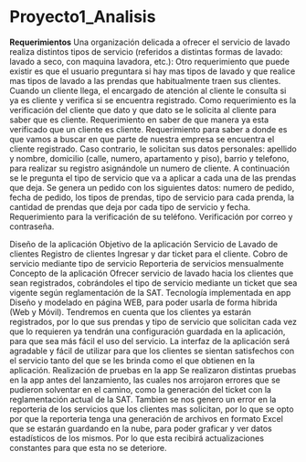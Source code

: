 # Proyecto1_Analisis
**Requerimientos**
Una organización delicada a ofrecer el servicio de lavado realiza distintos tipos de servicio (referidos a distintas formas de lavado: lavado a seco, con maquina lavadora, etc.):
Otro requerimiento que puede existir es que el usuario preguntara si hay mas tipos de lavado y que realice mas tipos de lavado a las prendas que habitualmente traen sus clientes. Cuando un cliente llega, el encargado de atención al cliente le consulta si ya es cliente y verifica si se encuentra registrado. Como requerimiento es la verificación del cliente que dato y que dato se le solicita al cliente para saber que es cliente. Requerimiento en saber de que manera ya esta verificado que un cliente es cliente. Requerimiento para saber a donde es que vamos a buscar en que parte de nuestra empresa se encuentra el cliente registrado. Caso contrario, le solicitan sus datos personales: apellido y nombre, domicilio (calle, numero, apartamento y piso), barrio y telefono, para realizar su registro asignándole un numero de cliente. A continuación se le pregunta el tipo de servicio que va a aplicar a cada una de las prendas que deja. Se genera un pedido con los siguientes datos: numero de pedido, fecha de pedido, los tipos de prendas, tipo de servicio para cada prenda, la cantidad de prendas que deja por cada tipo de servicio y fecha. Requerimiento para la verificación de su teléfono. Verificación por correo y contraseña.


Diseño de la aplicación
Objetivo de la aplicación
Servicio de Lavado de clientes
Registro de clientes
Ingresar y dar ticket para el cliente.
Cobro de servicio mediante tipo de servicio
Reporteria de servicios mensualmente
Concepto de la aplicación
Ofrecer servicio de lavado hacia los clientes que sean registrados, cobrándoles el tipo de servicio mediante un ticket que sea vigente según reglamentación de la SAT.
Tecnología implementada en app
Diseño y modelado en página WEB, para poder usarla de forma hibrida (Web y Móvil). Tendremos en cuenta que los clientes ya estarán registrados, por lo que sus prendas y tipo de servicio que solicitan cada vez que lo requieren ya tendrán una configuración guardada en la aplicación, para que sea más fácil el uso del servicio. La interfaz de la aplicación será agradable y fácil de utilizar para que los clientes se sientan satisfechos con el servicio tanto del que se les brinda como el que obtienen en la aplicación.
Realización de pruebas en la app
Se realizaron distintas pruebas en la app antes del lanzamiento, las cuales nos arrojaron errores que se pudieron solventar en el camino, como la generación del ticket con la reglamentación actual de la SAT. Tambien se nos genero un error en la reporteria de los servicios que los clientes mas solicitan, por lo que se opto por que la reporteria tenga una generación de archivos en formato Excel que se estarán guardando en la nube, para poder graficar y ver datos estadísticos de los mismos. Por lo que esta recibirá actualizaciones constantes para que esta no se deteriore.

